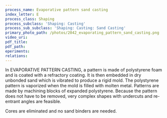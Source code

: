 ```yaml
---
process_name: Evaporative pattern sand casting
index_letter: E
process_class: Shaping
process_subclass: 'Shaping: Casting'
process_sub_subclass: 'Shaping: Casting: Sand Casting'
primary_photo_path: /photos/2042_evaporating_pattern_sand_casting.png
video_uri:
pdf_title:
pdf_path:
eperiments:
relations:
---
```


In EVAPORATIVE PATTERN CASTING, a pattern is made of polystyrene foam and is coated with a refractory coating. It is then embedded in dry unbonded sand which is vibrated to produce a rigid mold.
The polystyrene pattern is vaporized when the mold is filled with molten metal. Patterns are made by machining blocks of expanded polystyrene. Because the pattern does not have to be removed, very complex shapes with undercuts and re-entrant angles are feasible.

Cores are eliminated and no sand binders are needed.